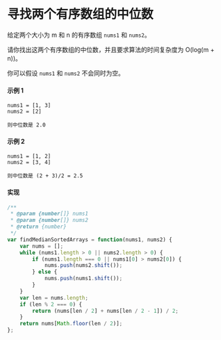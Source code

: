 # 寻找两个有序数组的中位数

给定两个大小为 m 和 n 的有序数组 `nums1` 和 `nums2`。

请你找出这两个有序数组的中位数，并且要求算法的时间复杂度为 O(log(m + n))。

你可以假设 `nums1` 和 `nums2` 不会同时为空。

#### 示例 1

```
nums1 = [1, 3]
nums2 = [2]

则中位数是 2.0
```

#### 示例 2

```
nums1 = [1, 2]
nums2 = [3, 4]

则中位数是 (2 + 3)/2 = 2.5
```

#### 实现

```js
/**
 * @param {number[]} nums1
 * @param {number[]} nums2
 * @return {number}
 */
var findMedianSortedArrays = function(nums1, nums2) {
    var nums = [];
    while (nums1.length > 0 || nums2.length > 0) {
        if (nums1.length === 0 || nums1[0] > nums2[0]) {
            nums.push(nums2.shift());
        } else {
            nums.push(nums1.shift());
        }
    }
    var len = nums.length;
    if (len % 2 === 0) {
        return (nums[len / 2] + nums[len / 2 - 1]) / 2;
    }
    return nums[Math.floor(len / 2)];
};
```
